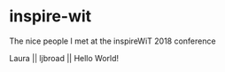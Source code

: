 # inspire-wit
The nice people I met at the inspireWiT 2018 conference

Laura ||  ljbroad  ||  Hello World!
